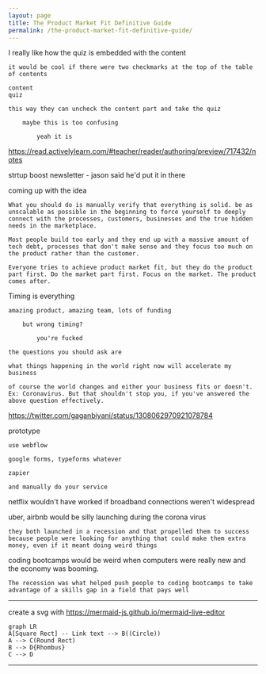 ```yaml
---
layout: page
title: The Product Market Fit Definitive Guide
permalink: /the-product-market-fit-definitive-guide/
---
```


I really like how the quiz is embedded with the content

	it would be cool if there were two checkmarks at the top of the table of contents

	content
	quiz

	this way they can uncheck the content part and take the quiz

		maybe this is too confusing 

			yeah it is

https://read.activelylearn.com/#teacher/reader/authoring/preview/717432/notes

strtup boost newsletter - jason said he'd put it in there

coming up with the idea

	What you should do is manually verify that everything is solid. be as unscalable as possible in the beginning to force yourself to deeply connect with the processes, customers, businesses and the true hidden needs in the marketplace.

	Most people build too early and they end up with a massive amount of tech debt, processes that don't make sense and they focus too much on the product rather than the customer.

	Everyone tries to achieve product market fit, but they do the product part first. Do the market part first. Focus on the market. The product comes after.

Timing is everything

	amazing product, amazing team, lots of funding

		but wrong timing?

			you're fucked

	the questions you should ask are

	what things happening in the world right now will accelerate my business

	of course the world changes and either your business fits or doesn't. Ex: Coronavirus. But that shouldn't stop you, if you've answered the above question effectively.

https://twitter.com/gaganbiyani/status/1308062970921078784

prototype

	use webflow

	google forms, typeforms whatever

	zapier

	and manually do your service

netflix wouldn't have worked if broadband connections weren't widespread

uber, airbnb would be silly launching during the corona virus

	they both launched in a recession and that propelled them to success because people were looking for anything that could make them extra money, even if it meant doing weird things

coding bootcamps would be weird when computers were really new and the economy was booming. 

	The recession was what helped push people to coding bootcamps to take advantage of a skills gap in a field that pays well


----------------------
create a svg with https://mermaid-js.github.io/mermaid-live-editor
```mermaid
graph LR
A[Square Rect] -- Link text --> B((Circle))
A --> C(Round Rect)
B --> D{Rhombus}
C --> D
```
----------------------